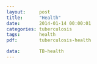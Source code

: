 ```yaml
---
layout:     post
title:      "Health"
date:       2014-01-14 00:00:01
categories: tuberculosis
tags:       health
pdf:        tuberculosis-health

data:       TB-health
---
```

